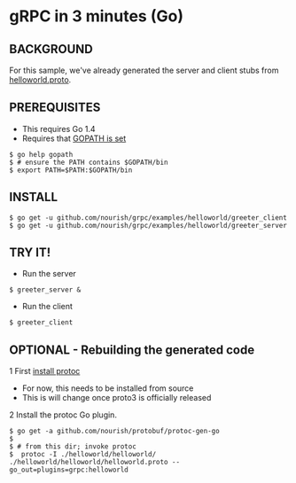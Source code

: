 gRPC in 3 minutes (Go)
======================

BACKGROUND
-------------
For this sample, we've already generated the server and client stubs from [helloworld.proto](helloworld/helloworld/helloworld.proto).

PREREQUISITES
-------------

- This requires Go 1.4
- Requires that [GOPATH is set](https://golang.org/doc/code.html#GOPATH)

```
$ go help gopath
$ # ensure the PATH contains $GOPATH/bin
$ export PATH=$PATH:$GOPATH/bin
```

INSTALL
-------

```
$ go get -u github.com/nourish/grpc/examples/helloworld/greeter_client
$ go get -u github.com/nourish/grpc/examples/helloworld/greeter_server
```

TRY IT!
-------

- Run the server

```
$ greeter_server &
```

- Run the client

```
$ greeter_client
```

OPTIONAL - Rebuilding the generated code
----------------------------------------

1 First [install protoc](https://github.com/google/protobuf/blob/master/README.md)
  - For now, this needs to be installed from source
  - This is will change once proto3 is officially released

2 Install the protoc Go plugin.

```
$ go get -a github.com/nourish/protobuf/protoc-gen-go
$
$ # from this dir; invoke protoc
$  protoc -I ./helloworld/helloworld/ ./helloworld/helloworld/helloworld.proto --go_out=plugins=grpc:helloworld
```
